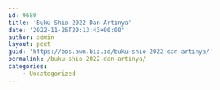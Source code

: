```yaml
---
id: 9680
title: 'Buku Shio 2022 Dan Artinya'
date: '2022-11-26T20:13:43+00:00'
author: admin
layout: post
guid: 'https://bos.awn.biz.id/buku-shio-2022-dan-artinya/'
permalink: /buku-shio-2022-dan-artinya/
categories:
    - Uncategorized
---
```


